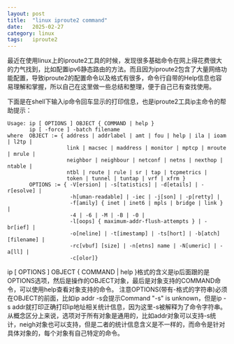 ```yaml
---
layout: post
title:  "linux iproute2 command"
date:   2025-02-27
category: linux
tags:   iproute2
---
```


最近在使用linux上的iproute2工具的时候，发现很多基础命令在网上得花费很大的力气找到，比如配置ipv6静态路由的方法。而且因为iproute2包含了大量网络功能配置，导致iproute2的配置命令以及格式有很多，命令行自带的Help信息也容易理解和掌握，所以自己在这里做一些总结和整理，便于自己已有查找使用。

下面是在shell下输入ip命令回车显示的打印信息，也是iproute2工具ip主命令的帮助提示：
```shell
Usage: ip [ OPTIONS ] OBJECT { COMMAND | help }
       ip [ -force ] -batch filename
where  OBJECT := { address | addrlabel | amt | fou | help | ila | ioam | l2tp |
                   link | macsec | maddress | monitor | mptcp | mroute | mrule |
                   neighbor | neighbour | netconf | netns | nexthop | ntable |
                   ntbl | route | rule | sr | tap | tcpmetrics |
                   token | tunnel | tuntap | vrf | xfrm }
       OPTIONS := { -V[ersion] | -s[tatistics] | -d[etails] | -r[esolve] |
                    -h[uman-readable] | -iec | -j[son] | -p[retty] |
                    -f[amily] { inet | inet6 | mpls | bridge | link } |
                    -4 | -6 | -M | -B | -0 |
                    -l[oops] { maximum-addr-flush-attempts } | -br[ief] |
                    -o[neline] | -t[imestamp] | -ts[hort] | -b[atch] [filename] |
                    -rc[vbuf] [size] | -n[etns] name | -N[umeric] | -a[ll] |
                    -c[olor]}
```

ip [ OPTIONS ] OBJECT { COMMAND | help }格式的含义是ip后面跟的是OPTIONS选项，然后是操作的OBJECT对象，最后是对象支持的COMMAND命令，可以使用help查看对象支持的命令。
注意OPTIONS(带有-格式的字符串)必须在OBJECT的前面，比如ip addr -s会提示Command "-s" is unknown，但是ip -s addr就打印正确打印ip地址相关统计信息，因为这里-s被解释为了命令字符串。
从概念区分上来说，选项对于所有对象是通用的，比如addr对象可以支持-s统计，neigh对象也可以支持，但是二者的统计信息含义是不一样的，而命令是针对具体对象的，每个对象有自己特定的命令。

